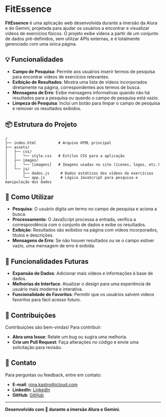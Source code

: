 # FitEssence

**FitEssence** é uma aplicação web desenvolvida durante a imersão da Alura e do Gemini, projetada para ajudar os usuários a encontrar e visualizar vídeos de exercícios físicos. O projeto exibe vídeos a partir de um conjunto de dados pré-definidos, sem utilizar APIs externas, e é totalmente gerenciado com uma única página.

## 💡 Funcionalidades

- **Campo de Pesquisa**: Permite aos usuários inserir termos de pesquisa para encontrar vídeos de exercícios relevantes.
- **Exibição de Resultados**: Mostra uma lista de vídeos incorporados diretamente na página, correspondentes aos termos de busca.
- **Mensagens de Erro**: Exibe mensagens informativas quando não há resultados para a pesquisa ou quando o campo de pesquisa está vazio.
- **Limpeza de Pesquisa**: Inclui um botão para limpar o campo de pesquisa e remover os resultados exibidos.

## 📦 Estrutura do Projeto

```plaintext
/
├── index.html          # Arquivo HTML principal
├── assets/
│   ├── css/
│   │   └── style.css   # Estilos CSS para a aplicação
│   ├── images/
│   │   └── [imagens]   # Imagens usadas no site (ícones, logos, etc.)
│   └── js/
│       ├── dados.js     # Dados estáticos dos vídeos de exercícios
│       └── app.js       # Lógica JavaScript para pesquisa e manipulação dos dados
```

## 📝 Como Utilizar

- **Pesquisa**: O usuário digita um termo no campo de pesquisa e aciona a busca.
- **Processamento**: O JavaScript processa a entrada, verifica a correspondência com o conjunto de dados e exibe os resultados.
- **Exibição**: Resultados são exibidos na página com vídeos incorporados, títulos e descrições.
- **Mensagens de Erro**: Se não houver resultados ou se o campo estiver vazio, uma mensagem de erro é exibida.

## 🚀 Funcionalidades Futuras

- **Expansão de Dados**: Adicionar mais vídeos e informações à base de dados.
- **Melhorias de Interface**: Atualizar o design para uma experiência de usuário mais moderna e interativa.
- **Funcionalidade de Favoritos**: Permitir que os usuários salvem vídeos favoritos para fácil acesso futuro.



## 🤝 Contribuições

Contribuições são bem-vindas! Para contribuir:

- **Abra uma Issue**: Relate um bug ou sugira uma melhoria.
- **Crie um Pull Request**: Faça alterações no código e envie uma solicitação para revisão.

## 📧 Contato

Para perguntas ou feedback, entre em contato:

- **E-mail**: [nina.kastro@icloud.com](mailto:nina.kastro@icloud.com)
- **LinkedIn**: [LinkedIn](https://www.linkedin.com/in/karinacmartins/)
- **GitHub**: [GitHub](https://github.com/karinacmartins)
---



**Desenvolvido com 💖 durante a imersão Alura e Gemini.**

